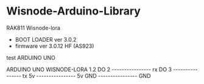 # Wisnode-Arduino-Library


RAK811 Wisnode-lora
- BOOT LOADER ver 3.0.2
- firmware ver 3.0.12 HF (AS923)


test ARDUINO UNO


ARDUINO UNO                   WISNODE-LORA 1.2
DO 2        ----------------  rx
DO 3        ----------------  tx
5v          ----------------  5v
GND         ----------------  GND

